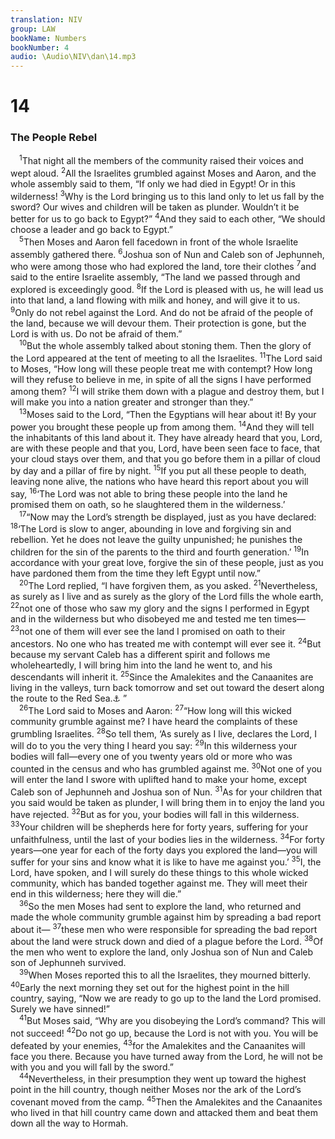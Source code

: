 ```yaml
---
translation: NIV
group: LAW
bookName: Numbers 
bookNumber: 4
audio: \Audio\NIV\dan\14.mp3
---
```


<div class="title"><h1>14</h1><h3>The People Rebel </h3></div>
<span class="verse dan_14_1"> <sup>1</sup>That night all the members of the community raised their voices and wept aloud. </span>
<span class="verse dan_14_2"><sup>2</sup>All the Israelites grumbled against Moses and Aaron, and the whole assembly said to them, “If only we had died in Egypt! Or in this wilderness! </span>
<span class="verse dan_14_3"><sup>3</sup>Why is the Lord bringing us to this land only to let us fall by the sword? Our wives and children will be taken as plunder. Wouldn’t it be better for us to go back to Egypt?” </span>
<span class="verse dan_14_4"><sup>4</sup>And they said to each other, “We should choose a leader and go back to Egypt.” <br/></span>
<span class="verse dan_14_5"> <sup>5</sup>Then Moses and Aaron fell facedown in front of the whole Israelite assembly gathered there. </span>
<span class="verse dan_14_6"><sup>6</sup>Joshua son of Nun and Caleb son of Jephunneh, who were among those who had explored the land, tore their clothes </span>
<span class="verse dan_14_7"><sup>7</sup>and said to the entire Israelite assembly, “The land we passed through and explored is exceedingly good. </span>
<span class="verse dan_14_8"><sup>8</sup>If the Lord is pleased with us, he will lead us into that land, a land flowing with milk and honey, and will give it to us. </span>
<span class="verse dan_14_9"><sup>9</sup>Only do not rebel against the Lord. And do not be afraid of the people of the land, because we will devour them. Their protection is gone, but the Lord is with us. Do not be afraid of them.” <br/></span>
<span class="verse dan_14_10"> <sup>10</sup>But the whole assembly talked about stoning them. Then the glory of the Lord appeared at the tent of meeting to all the Israelites. </span>
<span class="verse dan_14_11"><sup>11</sup>The Lord said to Moses, “How long will these people treat me with contempt? How long will they refuse to believe in me, in spite of all the signs I have performed among them? </span>
<span class="verse dan_14_12"><sup>12</sup>I will strike them down with a plague and destroy them, but I will make you into a nation greater and stronger than they.” <br/></span>
<span class="verse dan_14_13"> <sup>13</sup>Moses said to the Lord, “Then the Egyptians will hear about it! By your power you brought these people up from among them. </span>
<span class="verse dan_14_14"><sup>14</sup>And they will tell the inhabitants of this land about it. They have already heard that you, Lord, are with these people and that you, Lord, have been seen face to face, that your cloud stays over them, and that you go before them in a pillar of cloud by day and a pillar of fire by night. </span>
<span class="verse dan_14_15"><sup>15</sup>If you put all these people to death, leaving none alive, the nations who have heard this report about you will say, </span>
<span class="verse dan_14_16"><sup>16</sup>‘The Lord was not able to bring these people into the land he promised them on oath, so he slaughtered them in the wilderness.’ <br/></span>
<span class="verse dan_14_17"> <sup>17</sup>“Now may the Lord’s strength be displayed, just as you have declared: </span>
<span class="verse dan_14_18"><sup>18</sup>‘The Lord is slow to anger, abounding in love and forgiving sin and rebellion. Yet he does not leave the guilty unpunished; he punishes the children for the sin of the parents to the third and fourth generation.’ </span>
<span class="verse dan_14_19"><sup>19</sup>In accordance with your great love, forgive the sin of these people, just as you have pardoned them from the time they left Egypt until now.” <br/></span>
<span class="verse dan_14_20"> <sup>20</sup>The Lord replied, “I have forgiven them, as you asked. </span>
<span class="verse dan_14_21"><sup>21</sup>Nevertheless, as surely as I live and as surely as the glory of the Lord fills the whole earth, </span>
<span class="verse dan_14_22"><sup>22</sup>not one of those who saw my glory and the signs I performed in Egypt and in the wilderness but who disobeyed me and tested me ten times— </span>
<span class="verse dan_14_23"><sup>23</sup>not one of them will ever see the land I promised on oath to their ancestors. No one who has treated me with contempt will ever see it. </span>
<span class="verse dan_14_24"><sup>24</sup>But because my servant Caleb has a different spirit and follows me wholeheartedly, I will bring him into the land he went to, and his descendants will inherit it. </span>
<span class="verse dan_14_25"><sup>25</sup>Since the Amalekites and the Canaanites are living in the valleys, turn back tomorrow and set out toward the desert along the route to the Red Sea.<a data-toggle="tooltip" data-placement="bottom" title="Or the Sea of Reeds">⚓</a> ” <br/></span>
<span class="verse dan_14_26"> <sup>26</sup>The Lord said to Moses and Aaron: </span>
<span class="verse dan_14_27"><sup>27</sup>“How long will this wicked community grumble against me? I have heard the complaints of these grumbling Israelites. </span>
<span class="verse dan_14_28"><sup>28</sup>So tell them, ‘As surely as I live, declares the Lord, I will do to you the very thing I heard you say: </span>
<span class="verse dan_14_29"><sup>29</sup>In this wilderness your bodies will fall—every one of you twenty years old or more who was counted in the census and who has grumbled against me. </span>
<span class="verse dan_14_30"><sup>30</sup>Not one of you will enter the land I swore with uplifted hand to make your home, except Caleb son of Jephunneh and Joshua son of Nun. </span>
<span class="verse dan_14_31"><sup>31</sup>As for your children that you said would be taken as plunder, I will bring them in to enjoy the land you have rejected. </span>
<span class="verse dan_14_32"><sup>32</sup>But as for you, your bodies will fall in this wilderness. </span>
<span class="verse dan_14_33"><sup>33</sup>Your children will be shepherds here for forty years, suffering for your unfaithfulness, until the last of your bodies lies in the wilderness. </span>
<span class="verse dan_14_34"><sup>34</sup>For forty years—one year for each of the forty days you explored the land—you will suffer for your sins and know what it is like to have me against you.’ </span>
<span class="verse dan_14_35"><sup>35</sup>I, the Lord, have spoken, and I will surely do these things to this whole wicked community, which has banded together against me. They will meet their end in this wilderness; here they will die.” <br/></span>
<span class="verse dan_14_36"> <sup>36</sup>So the men Moses had sent to explore the land, who returned and made the whole community grumble against him by spreading a bad report about it— </span>
<span class="verse dan_14_37"><sup>37</sup>these men who were responsible for spreading the bad report about the land were struck down and died of a plague before the Lord. </span>
<span class="verse dan_14_38"><sup>38</sup>Of the men who went to explore the land, only Joshua son of Nun and Caleb son of Jephunneh survived. <br/></span>
<span class="verse dan_14_39"> <sup>39</sup>When Moses reported this to all the Israelites, they mourned bitterly. </span>
<span class="verse dan_14_40"><sup>40</sup>Early the next morning they set out for the highest point in the hill country, saying, “Now we are ready to go up to the land the Lord promised. Surely we have sinned!” <br/></span>
<span class="verse dan_14_41"> <sup>41</sup>But Moses said, “Why are you disobeying the Lord’s command? This will not succeed! </span>
<span class="verse dan_14_42"><sup>42</sup>Do not go up, because the Lord is not with you. You will be defeated by your enemies, </span>
<span class="verse dan_14_43"><sup>43</sup>for the Amalekites and the Canaanites will face you there. Because you have turned away from the Lord, he will not be with you and you will fall by the sword.” <br/></span>
<span class="verse dan_14_44"> <sup>44</sup>Nevertheless, in their presumption they went up toward the highest point in the hill country, though neither Moses nor the ark of the Lord’s covenant moved from the camp. </span>
<span class="verse dan_14_45"><sup>45</sup>Then the Amalekites and the Canaanites who lived in that hill country came down and attacked them and beat them down all the way to Hormah. <br/></span>
